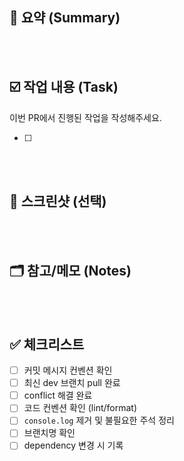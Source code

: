 ## 📝 요약 (Summary)

<!-- 무엇을 왜 수정했는지 간단히 작성해주세요. -->

<br><br>

## ☑️ 작업 내용 (Task)

이번 PR에서 진행된 작업을 작성해주세요.

- [ ]

<br><br>

## 📸 스크린샷 (선택)

<!-- UI 변화가 있다면 첨부해주세요. -->

<br><br>

## 🗂 참고/메모 (Notes)

<!-- 나중에 다시 보면 좋을 기록, 개선 아이디어, 테스트 주의사항 등을 적어주세요. -->

<br><br>

## ✅ 체크리스트

- [ ] 커밋 메시지 컨벤션 확인
- [ ] 최신 dev 브랜치 pull 완료
- [ ] conflict 해결 완료
- [ ] 코드 컨벤션 확인 (lint/format)
- [ ] `console.log` 제거 및 불필요한 주석 정리
- [ ] 브랜치명 확인
- [ ] dependency 변경 시 기록

